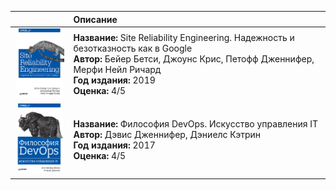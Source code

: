 ||Описание|
|:-:|:---|
|<img src="images/44610976.jpg" width="120">|<b>Название: </b>Site Reliability Engineering. Надежность и безотказность как в Google<br/><b>Автор:</b> Бейер Бетси, Джоунс Крис, Петофф Дженнифер, Мерфи Нейл Ричард<br/><b>Год издания:</b> 2019<br/><b>Оценка:</b> 4/5|
|<img src="images/24396012.jpg" width="120">|<b>Название: </b>Философия DevOps. Искусство управления IT<br/><b>Автор:</b> Дэвис Дженнифер, Дэниелс Кэтрин<br/><b>Год издания:</b> 2017<br/><b>Оценка:</b> 4/5|